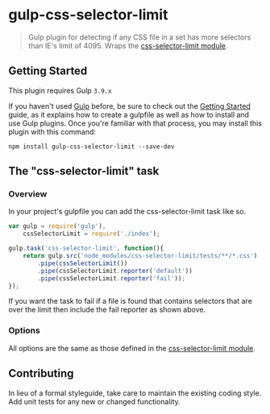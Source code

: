 # gulp-css-selector-limit

> Gulp plugin for detecting if any CSS file in a set has more selectors than IE's limit of 4095. Wraps the [css-selector-limit module](https://github.com/accordionpeas/css-selector-limit).

## Getting Started
This plugin requires Gulp `3.9.x`

If you haven't used [Gulp](http://gulpjs.com/) before, be sure to check out the [Getting Started](https://github.com/gulpjs/gulp/blob/master/docs/getting-started.md) guide, as it explains how to create a gulpfile as well as how to install and use Gulp plugins. Once you're familiar with that process, you may install this plugin with this command:

```shell
npm install gulp-css-selector-limit --save-dev
```

## The "css-selector-limit" task

### Overview
In your project's gulpfile you can add the css-selector-limit task like so.

```js
var gulp = require('gulp'),
	cssSelectorLimit = require('./index');

gulp.task('css-selector-limit', function(){
	return gulp.src('node_modules/css-selector-limit/tests/**/*.css')
		.pipe(cssSelectorLimit())
		.pipe(cssSelectorLimit.reporter('default'))
		.pipe(cssSelectorLimit.reporter('fail'));
});
```

If you want the task to fail if a file is found that contains selectors that are over the limit then include the fail reporter as shown above.

### Options

All options are the same as those defined in the [css-selector-limit module](https://github.com/accordionpeas/css-selector-limit).

## Contributing
In lieu of a formal styleguide, take care to maintain the existing coding style. Add unit tests for any new or changed functionality.